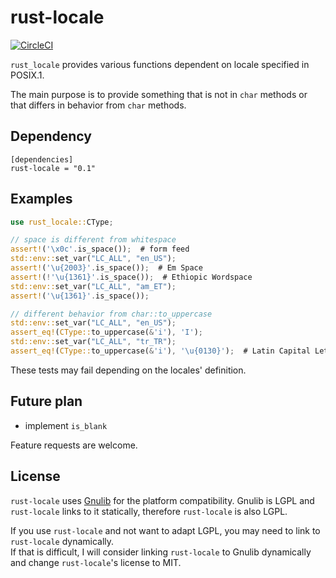 # rust-locale

[![CircleCI](https://circleci.com/gh/a-takahashi223/rust-locale/tree/main.svg?style=shield)](https://circleci.com/gh/a-takahashi223/rust-locale/tree/main)

`rust_locale` provides various functions dependent on locale specified in POSIX.1.

The main purpose is to provide something that is not in `char` methods or that differs in behavior from `char` methods.

## Dependency

```
[dependencies]
rust-locale = "0.1"
```

## Examples

```rust
use rust_locale::CType;

// space is different from whitespace
assert!('\x0c'.is_space());  # form feed
std::env::set_var("LC_ALL", "en_US");
assert!('\u{2003}'.is_space());  # Em Space
assert!(!'\u{1361}'.is_space());  # Ethiopic Wordspace
std::env::set_var("LC_ALL", "am_ET");
assert!('\u{1361}'.is_space());

// different behavior from char::to_uppercase
std::env::set_var("LC_ALL", "en_US");
assert_eq!(CType::to_uppercase(&'i'), 'I');
std::env::set_var("LC_ALL", "tr_TR");
assert_eq!(CType::to_uppercase(&'i'), '\u{0130}');  # Latin Capital Letter I with Dot Above
```

These tests may fail depending on the locales' definition.

## Future plan

- implement `is_blank`

Feature requests are welcome.

## License

`rust-locale` uses [Gnulib](https://www.gnu.org/software/gnulib/) for the platform compatibility. Gnulib is LGPL and `rust-locale` links to it statically, therefore `rust-locale` is also LGPL.

If you use `rust-locale` and not want to adapt LGPL, you may need to link to `rust-locale` dynamically.  
If that is difficult, I will consider linking `rust-locale` to Gnulib dynamically and change `rust-locale`'s license to MIT.
